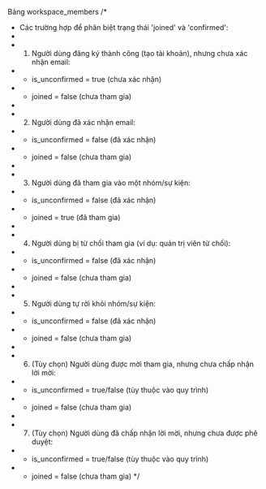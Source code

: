 Bảng workspace_members
/*
 * Các trường hợp để phân biệt trạng thái 'joined' và 'confirmed':
 *
 * 1. Người dùng đăng ký thành công (tạo tài khoản), nhưng chưa xác nhận email:
 *    - is_unconfirmed = true  (chưa xác nhận)
 *    - joined = false (chưa tham gia)
 *
 * 2. Người dùng đã xác nhận email:
 *    - is_unconfirmed = false (đã xác nhận)
 *    - joined = false (chưa tham gia)
 *
 * 3. Người dùng đã tham gia vào một nhóm/sự kiện:
 *    - is_unconfirmed = false (đã xác nhận)
 *    - joined = true (đã tham gia)
 *
 * 4. Người dùng bị từ chối tham gia (ví dụ: quản trị viên từ chối):
 *    - is_unconfirmed = false (đã xác nhận)
 *    - joined = false (chưa tham gia)
 *
 * 5. Người dùng tự rời khỏi nhóm/sự kiện:
 *    - is_unconfirmed = false (đã xác nhận)
 *    - joined = false (chưa tham gia)
 *
 * 6. (Tùy chọn) Người dùng được mời tham gia, nhưng chưa chấp nhận lời mời:
 *    - is_unconfirmed = true/false (tùy thuộc vào quy trình)
 *    - joined = false (chưa tham gia)
 *
 * 7. (Tùy chọn) Người dùng đã chấp nhận lời mời, nhưng chưa được phê duyệt:
 *    - is_unconfirmed = true/false (tùy thuộc vào quy trình)
 *    - joined = false (chưa tham gia)
 */


